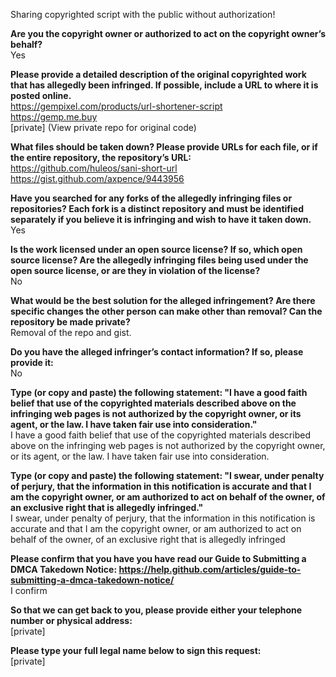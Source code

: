 Sharing copyrighted script with the public without authorization!  
  
**Are you the copyright owner or authorized to act on the copyright owner’s behalf?**   
Yes  
  
**Please provide a detailed description of the original copyrighted work that has allegedly been infringed. If possible, include a URL to where it is posted online.**   
https://gempixel.com/products/url-shortener-script   
https://gemp.me.buy   
[private] (View private repo for original code)  
  
**What files should be taken down? Please provide URLs for each file, or if the entire repository, the repository’s URL:**   
https://github.com/huleos/sani-short-url   
https://gist.github.com/axpence/9443956  
  
**Have you searched for any forks of the allegedly infringing files or repositories? Each fork is a distinct repository and must be identified separately if you believe it is infringing and wish to have it taken down.**   
Yes  
  
**Is the work licensed under an open source license? If so, which open source license? Are the allegedly infringing files being used under the open source license, or are they in violation of the license?**   
No  
  
**What would be the best solution for the alleged infringement? Are there specific changes the other person can make other than removal? Can the repository be made private?**   
Removal of the repo and gist.  
  
**Do you have the alleged infringer’s contact information? If so, please provide it:**   
No  
  
**Type (or copy and paste) the following statement: "I have a good faith belief that use of the copyrighted materials described above on the infringing web pages is not authorized by the copyright owner, or its agent, or the law. I have taken fair use into consideration."**   
I have a good faith belief that use of the copyrighted materials described above on the infringing web pages is not authorized by the copyright owner, or its agent, or the law. I have taken fair use into consideration.  
  
**Type (or copy and paste) the following statement: "I swear, under penalty of perjury, that the information in this notification is accurate and that I am the copyright owner, or am authorized to act on behalf of the owner, of an exclusive right that is allegedly infringed."**   
I swear, under penalty of perjury, that the information in this notification is accurate and that I am the copyright owner, or am authorized to act on behalf of the owner, of an exclusive right that is allegedly infringed  
  
**Please confirm that you have you have read our Guide to Submitting a DMCA Takedown Notice: https://help.github.com/articles/guide-to-submitting-a-dmca-takedown-notice/**   
I confirm  
  
**So that we can get back to you, please provide either your telephone number or physical address:**   
[private]  

**Please type your full legal name below to sign this request:**   
[private]  
